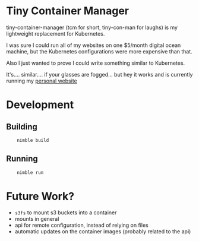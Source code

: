 # Tiny Container Manager

tiny-container-manager (tcm for short, tiny-con-man for laughs) is my lightweight replacement for Kubernetes.

I was sure I could run all of my websites on one $5/month digital ocean machine, but the Kubernetes configurations were more expensive than that.

Also I just wanted to prove I could write something similar to Kubernetes.

It's.... similar.... if your glasses are fogged... but hey it works and is currently running my [personal website](https://thomasnelson.me)

# Development

## Building

```bash
    nimble build
```

## Running

```bash
    nimble run
```

# Future Work?

* `s3fs` to mount s3 buckets into a container
* mounts in general
* api for remote configuration, instead of relying on files
* automatic updates on the container images (probably related to the api)
